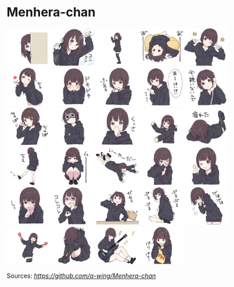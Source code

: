 # Menhera-chan

<img src="https://github.com/Neotoxic-off/Menhera-chan/raw/master/Images/1.gif" width="20%" height="20%" /><img src="https://github.com/Neotoxic-off/Menhera-chan/raw/master/Images/1.jpg" width="20%" height="20%" /><img src="https://github.com/Neotoxic-off/Menhera-chan/raw//master/Images/10.gif" width="20%" height="20%" /><img src="https://github.com/Neotoxic-off/Menhera-chan/raw/master/Images/100.jpg" width="20%" height="20%" /><img src="https://github.com/Neotoxic-off/Menhera-chan/raw/master/Images/101.jpg" width="20%" height="20%" /><img src="https://github.com/Neotoxic-off/Menhera-chan/raw/master/Images/102.jpg" width="20%" height="20%" /><img src="https://github.com/Neotoxic-off/Menhera-chan/raw/master/Images/103.jpg" width="20%" height="20%" /><img src="https://github.com/Neotoxic-off/Menhera-chan/raw/master/Images/104.jpg" width="20%" height="20%" /><img src="https://github.com/Neotoxic-off/Menhera-chan/raw/master/Images/105.jpg" width="20%" height="20%" /><img src="https://github.com/Neotoxic-off/Menhera-chan/raw/master/Images/106.jpg" width="20%" height="20%" /><img src="https://github.com/Neotoxic-off/Menhera-chan/raw/master/Images/107.jpg" width="20%" height="20%" /><img src="https://github.com/Neotoxic-off/Menhera-chan/raw/master/Images/108.jpg" width="20%" height="20%" /><img src="https://github.com/Neotoxic-off/Menhera-chan/raw/master/Images/109.jpg" width="20%" height="20%" /><img src="https://github.com/Neotoxic-off/Menhera-chan/raw/master/Images/11.gif" width="20%" height="20%" /><img src="https://github.com/Neotoxic-off/Menhera-chan/raw/master/Images/11.jpg" width="20%" height="20%" /><img src="https://github.com/Neotoxic-off/Menhera-chan/raw/master/Images/110.jpg" width="20%" height="20%" /><img src="https://github.com/Neotoxic-off/Menhera-chan/raw/master/Images/111.jpg" width="20%" height="20%" /><img src="https://github.com/Neotoxic-off/Menhera-chan/raw/master/Images/112.jpg" width="20%" height="20%" /><img src="https://github.com/Neotoxic-off/Menhera-chan/raw/master/Images/113.jpg" width="20%" height="20%" /><img src="https://github.com/Neotoxic-off/Menhera-chan/raw/master/Images/114.jpg" width="20%" height="20%" /><img src="https://github.com/Neotoxic-off/Menhera-chan/raw/master/Images/115.jpg" width="20%" height="20%" /><img src="https://github.com/Neotoxic-off/Menhera-chan/raw/master/Images/116.jpg" width="20%" height="20%" /><img src="https://github.com/Neotoxic-off/Menhera-chan/raw/master/Images/117.jpg" width="20%" height="20%" /><img src="https://github.com/Neotoxic-off/Menhera-chan/raw/master/Images/118.jpg" width="20%" height="20%" /><img src="https://github.com/Neotoxic-off/Menhera-chan/raw/master/Images/119.jpg" width="20%" height="20%" /><img src="https://github.com/Neotoxic-off/Menhera-chan/raw/master/Images/12.gif" width="20%" height="20%" /><img src="https://github.com/Neotoxic-off/Menhera-chan/raw/master/Images/12.jpg" width="20%" height="20%" /><img src="https://github.com/Neotoxic-off/Menhera-chan/raw/master/Images/120.jpg" width="20%" height="20%" /><img src="https://github.com/Neotoxic-off/Menhera-chan/raw/master/Images/13.jpg" width="20%" height="20%" />


Sources: *https://github.com/a-wing/Menhera-chan*

